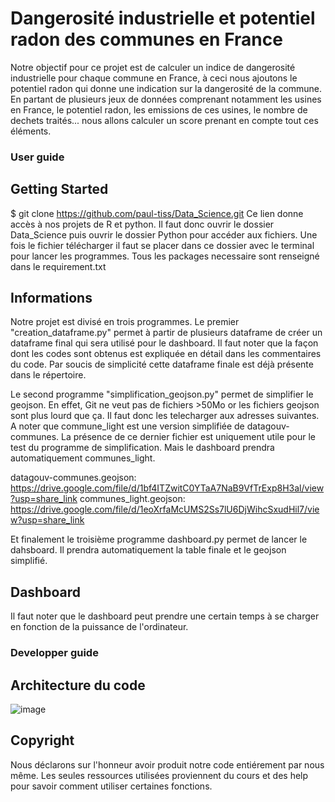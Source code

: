 # Dangerosité industrielle et potentiel radon des communes en France

Notre objectif pour ce projet est de calculer un indice de dangerosité industrielle pour chaque commune en France, à ceci nous ajoutons le potentiel radon qui donne une indication sur la dangerosité de la commune. En partant de plusieurs jeux de données comprenant notamment les usines en France, le potentiel radon, les emissions de ces usines, le nombre de dechets traités... nous allons calculer un score prenant en compte tout ces éléments.   

### User guide
## Getting Started


$ git clone https://github.com/paul-tiss/Data_Science.git Ce lien donne accès à nos projets de R et python. Il faut donc ouvrir le dossier Data_Science puis ouvrir le dossier Python pour accéder aux fichiers. Une fois le fichier télécharger il faut se placer dans ce dossier avec le terminal pour lancer les programmes. Tous les packages necessaire sont renseigné dans le requirement.txt 

## Informations

Notre projet est divisé en trois programmes. Le premier "creation_dataframe.py" permet à partir de plusieurs dataframe de créer un dataframe final qui sera utilisé pour le dashboard. Il faut noter que la façon dont les codes sont obtenus est expliquée en détail dans les commentaires du code. Par soucis de simplicité cette dataframe finale est déjà présente dans le répertoire.

Le second programme "simplification_geojson.py" permet de simplifier le geojson. En effet, Git ne veut pas de fichiers >50Mo or les fichiers geojson sont plus lourd que ça. Il faut donc les telecharger aux adresses suivantes. A noter que commune_light est une version simplifiée de datagouv-communes. La présence de ce dernier fichier est uniquement utile pour le test du programme de simplification. Mais le dashboard prendra automatiquement communes_light.

datagouv-communes.geojson: https://drive.google.com/file/d/1bf4ITZwitC0YTaA7NaB9VfTrExp8H3al/view?usp=share_link
communes_light.geojson: https://drive.google.com/file/d/1eoXrfaMcUMS2Ss7lU6DjWihcSxudHil7/view?usp=share_link

Et finalement le troisième programme dashboard.py permet de lancer le dahsboard. Il prendra automatiquement la table finale et le geojson simplifié.


## Dashboard

Il faut noter que le dashboard peut prendre une certain temps à se charger en fonction de la puissance de l'ordinateur. 

### Developper guide

## Architecture du code 

![image](https://user-images.githubusercontent.com/116153375/201546932-26a98c64-b703-4fde-bf3b-38dbfb9cae4d.png)

## Copyright

Nous déclarons sur l'honneur avoir produit notre code entiérement par nous même. Les seules ressources utilisées proviennent du cours et des help pour savoir comment utiliser certaines fonctions.






